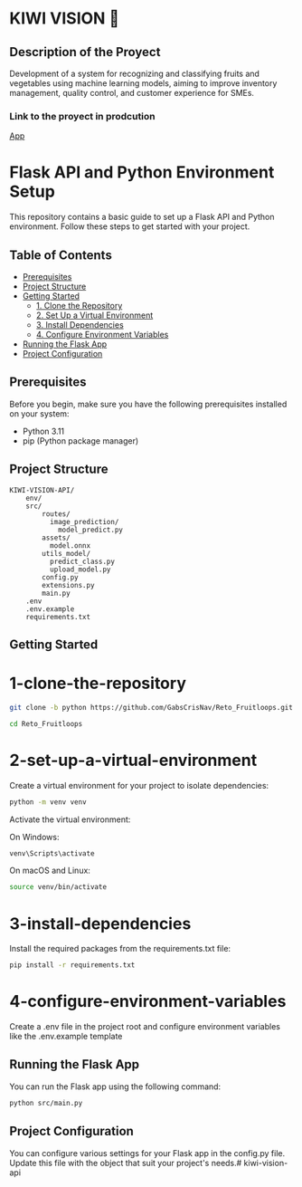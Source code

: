 # KIWI VISION 🥝 
## Description of the Proyect
Development of a system for recognizing and classifying fruits and vegetables using machine learning models, aiming to improve inventory management, quality control, and customer experience for SMEs.

### Link to the proyect in prodcution
[App](https://kiwi-vision-client.onrender.com/)

# Flask API and Python Environment Setup

This repository contains a basic guide to set up a Flask API and Python environment. Follow these steps to get started with your project.

## Table of Contents

- [Prerequisites](#prerequisites)
- [Project Structure](#project-structure)
- [Getting Started](#getting-started)
  - [1. Clone the Repository](#1-clone-the-repository)
  - [2. Set Up a Virtual Environment](#2-set-up-a-virtual-environment)
  - [3. Install Dependencies](#3-install-dependencies)
  - [4. Configure Environment Variables](#4-configure-environment-variables)
- [Running the Flask App](#running-the-flask-app)
- [Project Configuration](#project-configuration)

## Prerequisites

Before you begin, make sure you have the following prerequisites installed on your system:

- Python 3.11
- pip (Python package manager)

## Project Structure

```plaintext
KIWI-VISION-API/
    env/
    src/
        routes/
          image_prediction/
            model_predict.py
        assets/
          model.onnx
        utils_model/
          predict_class.py
          upload_model.py
        config.py
        extensions.py
        main.py
    .env
    .env.example
    requirements.txt
```

## Getting Started

# 1-clone-the-repository
  ```bash
  git clone -b python https://github.com/GabsCrisNav/Reto_Fruitloops.git

  cd Reto_Fruitloops
  ```

# 2-set-up-a-virtual-environment
  Create a virtual environment for your project to isolate dependencies:
  ```bash
  python -m venv venv
  ```

  Activate the virtual environment:

  On Windows:
  ```bash
  venv\Scripts\activate
  ```

  On macOS and Linux:
  ```bash
  source venv/bin/activate
  ```

# 3-install-dependencies

  Install the required packages from the requirements.txt file:
  ```bash
  pip install -r requirements.txt
  ```

# 4-configure-environment-variables

  Create a .env file in the project root and configure environment variables like the .env.example template

## Running the Flask App

  You can run the Flask app using the following command:
  ```bash
  python src/main.py
  ```

## Project Configuration
  You can configure various settings for your Flask app in the config.py file. Update this file with the object that suit your project's needs.# kiwi-vision-api
